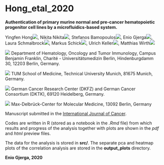 # Hong_etal_2020

**Authentication of primary murine normal and pre-cancer hematopoietic progenitor cell lines by a 
microfluidics-based system.** 

Yingfen Hong<img src="https://latex.codecogs.com/svg.latex?\Large&space;^{ 1,2}"/>, Nikita Nikita<img src="https://latex.codecogs.com/svg.latex?\Large&space;^{ 1,2}"/>, Stefanos Bamopoulos<img src="https://latex.codecogs.com/svg.latex?\Large&space;^{ 1}"/>, Enio Gjerga<img src="https://latex.codecogs.com/svg.latex?\Large&space;^{ 1}"/>, Laura Schmalbrock<img src="https://latex.codecogs.com/svg.latex?\Large&space;^{ 1}"/>, Markus Schick<img src="https://latex.codecogs.com/svg.latex?\Large&space;^{ 1}"/>, Ulrich Keller<img src="https://latex.codecogs.com/svg.latex?\Large&space;^{ 1,3,4}"/>, Matthias Wirth<img src="https://latex.codecogs.com/svg.latex?\Large&space;^{ 1}"/>

<img src="https://latex.codecogs.com/svg.latex?\Large&space;^1"/> Department of Hematology, Oncology and Tumor Immunology, Campus Benjamin Franklin, Charité - Universitätsmedizin Berlin, Hindenburgdamm 30, 12203 Berlin, Germany.

<img src="https://latex.codecogs.com/svg.latex?\Large&space;^2"/> TUM School of Medicine, Technical University Munich, 81675 Munich, Germany.

<img src="https://latex.codecogs.com/svg.latex?\Large&space;^3"/> German Cancer Research Center (DKFZ) and German Cancer Consortium (DKTK), 69120 Heidelberg, Germany.

<img src="https://latex.codecogs.com/svg.latex?\Large&space;^4"/> Max-Delbrück-Center for Molecular Medicine, 13092 Berlin, Germany

Manuscript submitted in the [International Journal of Cancer](https://onlinelibrary.wiley.com/journal/10970215).

Codes are written in R (stored as a notebook in the *.Rmd* file) from which results and progress of the analysis together with plots are
shown in the *pdf* and *html* preview files. 

The data for the analysis is stored in **src/**.
The separate pca and heatmap plots of the correlation analysis are stored in the **output_plots** directory.

**Enio Gjerga, 2020**
